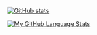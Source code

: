 [![GitHub stats](https://github-readme-stats.vercel.app/api?username=KirillFisenko)](https://github.com/anuraghazra/github-readme-stats)

[![My GitHub Language Stats](https://github-readme-stats.vercel.app/api/top-langs/?username=KirillFisenko&langs_count=5)]()
